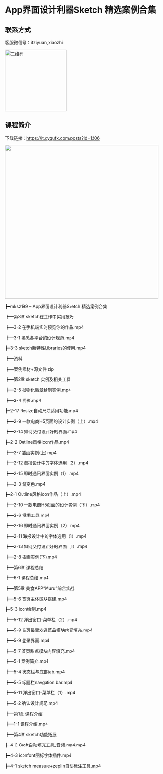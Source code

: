 # App界面设计利器Sketch 精选案例合集

## 联系方式

客服微信号：itziyuan_xiaozhi

<img src="https://ziyuanyun.oss-cn-guangzhou.aliyuncs.com/common/20240614073449/666b82192834a.jpg" width="200" height="200" alt="二维码">

## 课程简介

下载链接：https://it.dyqufx.com/posts?id=1206

<img src="https://ziyuanyun.oss-cn-guangzhou.aliyuncs.com/yun/20240515153638/664466062f00c.jpg" width="500" alt="">

  ┣━mksz199 &#8211; App界面设计利器Sketch 精选案例合集

 ┣━第3章 sketch在工作中实用技巧

 ┣━3-2 在手机端实时预览你的作品.mp4

 ┣━3-1 熟悉各平台的设计规范.mp4

 ┣━3-3 sketch新特性Libraries的使用.mp4

 ┣━资料

 ┣━案例素材+源文件.zip

 ┣━第2章 sketch 实例及相关工具

 ┣━2-5 拟物化徽章绘制实例.mp4

 ┣━2-4 阴影.mp4

 ┣━2-17 Resize自动尺寸适用功能.mp4

 ┣━2-9 一款电商H5页面的设计实例（上）.mp4

 ┣━2-14 如何交付设计好的界面.mp4

 ┣━2-2 Outline风格icon作品.mp4

 ┣━2-7 插画实例(上).mp4

 ┣━2-12 海报设计中的字体选用（2）.mp4

 ┣━2-15 即时通讯界面实例（1）.mp4

 ┣━2-3 渐变色.mp4

 ┣━2-1 Outline风格icon作品（上）.mp4

 ┣━2-10 一款电商H5页面的设计实例（下）.mp4

 ┣━2-6 模糊工具.mp4

 ┣━2-16 即时通讯界面实例（2）.mp4

 ┣━2-11 海报设计中的字体选用（1）.mp4

 ┣━2-13 如何交付设计好的界面（1）.mp4

 ┣━2-8 插画实例(下).mp4

 ┣━第6章 课程总结

 ┣━6-1 课程总结.mp4

 ┣━第5章 美食APP“Muru”综合实战

 ┣━5-6 首页主体区块搭建.mp4

 ┣━5-3 icon绘制.mp4

 ┣━5-12 弹出窗口-菜单栏（2）.mp4

 ┣━5-8 首页最受欢迎菜品模块内容填充.mp4

 ┣━5-9 登录界面.mp4

 ┣━5-7 首页甜点模块内容填充.mp4

 ┣━5-1 案例简介.mp4

 ┣━5-4 状态栏与底部tab.mp4

 ┣━5-5 标题栏navgation bar.mp4

 ┣━5-11 弹出窗口-菜单栏（1）.mp4

 ┣━5-2 确认设计规范.mp4

 ┣━第1章 课程介绍

 ┣━1-1 课程介绍.mp4

 ┣━第4章 sketch功能拓展

 ┣━4-2 Craft自动填充工具_音频.mp4.mp4

 ┣━4-3 iconfont图标字体插件.mp4

 ┣━4-1 sketch measure+zeplin自动标注工具.mp4

  